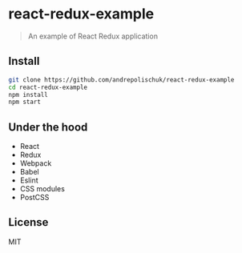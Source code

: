 # react-redux-example

> An example of React Redux application

## Install

```sh
git clone https://github.com/andrepolischuk/react-redux-example
cd react-redux-example
npm install
npm start
```

## Under the hood

* React
* Redux
* Webpack
* Babel
* Eslint
* CSS modules
* PostCSS

## License

MIT

